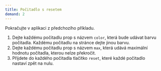 ```yaml
---
title: Počitadlo s resetem
demand: 2
---
```


Pokračujte v aplikaci z předchozího příkladu. 

1. Dejte každému počitadlu prop s názvem `color`, která bude udávat barvu počitadla. Každému počitadlu na stránce dejte jinou barvu.
1. Dejte každému počitadlu prop s názvem `max`, která udává maximální hodnotu počítadla, kterou nelze překročit. 
1. Přijdete do každého počitadla tlačítko `reset`, které každé počitadlo nastaví zpět na nulu.